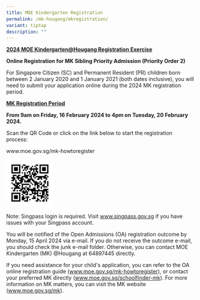 ```yaml
---
title: MOE Kindergarten Registration
permalink: /mk-hougang/mkregistration/
variant: tiptap
description: ""
---
```

<p><strong><u>2024 MOE Kindergarten@Hougang Registration Exercise</u></strong>
</p>
<p></p>
<p><strong>Online Registration for MK Sibling Priority Admission (Priority Order 2)</strong>
</p>
<p></p>
<p>For Singapore Citizen (SC) and Permanent Resident (PR) children born between
2 January 2020 and 1 January 2021 (both dates inclusive), you will need
to submit your application online during the 2024 MK registration period.</p>
<p></p>
<p><strong><u>MK Registration Period</u></strong>
</p>
<p><strong>From 9am on Friday, 16 February 2024 to 4pm on Tuesday, 20 February 2024.</strong>
</p>
<p>Scan the QR Code or click on the link below to start the registration
process:</p>
<p><a rel="noopener noreferrer nofollow" target="_blank">www.moe.gov.sg/mk-howtoregister</a>
</p><a class="isomer-image-wrapper" href="www.moe.gov.sg/mk-howtoregister"><img style="width: 25%;" height="auto" width="100%" alt="" src="/images/mkregistration_qr.png"></a>
<p>Note: Singpass login is required. Visit <a href="http://www.singpass.gov.sg" rel="noopener noreferrer nofollow" target="_blank">www.singpass.gov.sg</a> if you have issues
with your Singpass account.</p>
<p>You will be notified of the Open Admissions (OA) registration outcome
by Monday, 15 April 2024 via e-mail. If you do not receive the outcome
e-mail, you should check the junk e-mail folder. Otherwise, you can contact
MOE Kindergarten (MK) @Hougang at 64897445 directly.</p>
<p>If you need assistance for your child's application, you can refer to
the OA online registration guide (<a href="http://www.moe.gov.sg/mk-howtoregister" rel="noopener noreferrer nofollow" target="_blank">www.moe.gov.sg/mk-howtoregister</a>),
or contact your preferred MK directly (<a href="http://www.moe.gov.sg/schoolfinder-mk" rel="noopener noreferrer nofollow" target="_blank">www.moe.gov.sg/schoolfinder-mk</a>).
For more information on MK matters, you can visit the MK website (<a href="http://www.moe.gov.sg/mk" rel="noopener noreferrer nofollow" target="_blank">www.moe.gov.sg/mk</a>).</p>